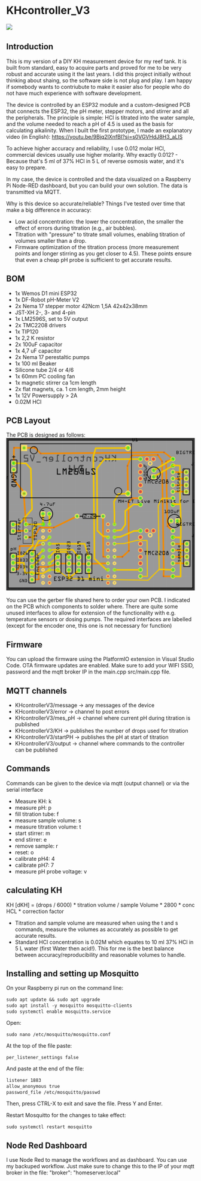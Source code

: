 # KHcontroller_V3

![](3dPrints/KHcontroller.jpeg)

## Introduction
This is my version of a DIY KH measurement device for my reef tank. It is built from standard, easy to acquire parts and proved for me to be very robust and accurate using it the last years. I did this project initially without thinking about shaing, so the software side is not plug and play. I am happy if somebody wants to contriubute to make it easier also for people who do not have much experience with software development.

The device is controlled by an ESP32 module and a custom-designed PCB that connects the ESP32, the pH meter, stepper motors, and stirrer and all the peripherals. The principle is simple: HCl is titrated into the water sample, and the volume needed to reach a pH of 4.5 is used as the basis for calculating alkalinity. When I built the first prototype, I made an explanatory video (in English):
https://youtu.be/9Bjq2lXnfBI?si=s0VGVHdJ8H3_aLlS

To achieve higher accuracy and reliability, I use 0.012 molar HCl, commercial devices usually use higher molarity. Why exactly 0.012? - Because that's 5 ml of 37% HCl in 5 L of reverse osmosis water, and it's easy to prepare.

In my case, the device is controlled and the data visualized on a Raspberry Pi Node-RED dashboard, but you can build your own solution. The data is transmitted via MQTT.

Why is this device so accurate/reliable? Things I've tested over time that make a big difference in accuracy:
- Low acid concentration: the lower the concentration, the smaller the effect of errors during titration (e.g., air bubbles).
- Titration with "pressure" to titrate small volumes, enabling titration of volumes smaller than a drop.
- Firmware optimization of the titration process (more measurement points and longer stirring as you get closer to 4.5).
These points ensure that even a cheap pH probe is sufficient to get accurate results.

## BOM

- 1x Wemos D1 mini ESP32
- 1x DF-Robot pH-Meter V2
- 2x Nema 17 stepper motor  42Ncm 1,5A 42x42x38mm
- JST-XH 2-, 3- and 4-pin
- 1x LM2596S, set to 5V output
- 2x TMC2208 drivers
- 1x TIP120
- 1x 2,2 K resistor
- 2x 100uF capacitor
- 1x 4,7 uF capacitor
- 2x Nema 17 perestaltic pumps
- 1x 100 ml Beaker
- Silicone tube 2/4 or 4/6
- 1x 60mm PC cooling fan
- 1x magnetic stirrer ca 1cm length
- 2x flat magnets, ca. 1 cm length, 2mm height
- 1x 12V Powersupply > 2A
- 0.02M HCl


## PCB Layout

The PCB is designed as follows:
![](PCB/Layout.png)


You can use the gerber file shared here to order your own PCB. I indicated on the PCB which components to solder where.
There are quite some unused interfaces to allow for extension of the functionality with e.g. temperature sensors or dosing pumps. The required interfaces are labelled (except for the encoder one, this one is not necessary for function)

## Firmware

You can upload the firmware using the PlatformIO extension in Visual Studio Code. OTA firmware updates are enabled.
Make sure to add your WIFI SSID, password and the mqtt broker IP in the main.cpp src/main.cpp file.

## MQTT channels

- KHcontrollerV3/message -> any messages of the device
- KHcontrollerV3/error -> channel to post errors
- KHcontrollerV3/mes_pH -> channel where current pH during titration is published
- KHcontrollerV3/KH -> publishes the number of drops used for titration
- KHcontrollerV3/startPH -> publishes the pH at start of titration
- KHcontrollerV3/output -> channel where commands to the controller can be published

## Commands

Commands can be given to the device via mqtt (output channel) or via the serial interface
- Measure KH: k
- measure pH: p
- fill titration tube: f
- measure sample volume: s
- measure titration volume: t
- start stirrer: m
- end stirrer: e
- remove sample: r
- reset: o
- calibrate pH4: 4
- calibrate pH7: 7
- measure pH probe voltage: v


## calculating KH

KH [dKH] = (drops / 6000) * titration volume / sample Volume * 2800 * conc HCL * correction factor

- Titration and sample volume are measured when using the t and s commands, measure the volumes as accurately as possible to get accurate results.
- Standard HCl concentration is 0.02M which equates to 10 ml 37% HCl in 5 L water (first Water then acid!). This for me is the best balance between accuracy/reproducibility and reasonable volumes to handle.



## Installing and setting up Mosquitto
On your Raspberry pi run on the command line:

```
sudo apt update && sudo apt upgrade
sudo apt install -y mosquitto mosquitto-clients
sudo systemctl enable mosquitto.service
```

Open:
```
sudo nano /etc/mosquitto/mosquitto.conf
```

At the top of the file paste:
```
per_listener_settings false
```

And paste at the end of the file:
```
listener 1883
allow_anonymous true
password_file /etc/mosquitto/passwd
```
Then, press CTRL-X to exit and save the file. Press Y and Enter.
 
Restart Mosquitto for the changes to take effect:
```
sudo systemctl restart mosquitto
```


## Node Red Dashboard

I use Node Red to manage the workflows and as dashboard. You can use my backuped workflow. Just make sure to change this to the IP of your mqtt broker in the file:
"broker": "homeserver.local"